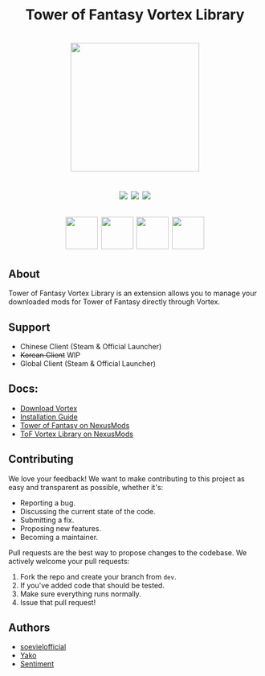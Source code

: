<h1 align="center">Tower of Fantasy Vortex Library<h1>

<p align="center" width="100%">
    <img height="256px" src="https://cdn.discordapp.com/attachments/862008488502755330/1208393190768377896/gameart.png?ex=65e31edb&is=65d0a9db&hm=de1df5db688e803c4e3be09bbbfaf7784072fc7e57d2c7fa38269371478d2154&"></a>
</p>

<p align="center" width="100%">
    <a href="https://github.com/soevielofficial/tof-vortex-library"><img src="https://img.shields.io/github/last-commit/soevielofficial/tof-vortex-library?color=blueviolet&logo=github&style=for-the-badge"></a>
    <a href="https://github.com/soevielofficial/tof-vortex-library"><img src="https://img.shields.io/github/stars/soevielofficial/tof-vortex-library?style=for-the-badge&logo=github&color=blueviolet"></a>
    <a href="https://github.com/soevielofficial/tof-vortex-library"><img src="https://img.shields.io/github/forks/soevielofficial/tof-vortex-library?style=for-the-badge&logo=github&color=blueviolet"></a>
</p>

<p align="center" width="100%">
    <img height="64px" src="https://cdn.7tv.app/emote/6319eda18cf0978e2955940a/4x.webp"></a>
    <img height="64px" src="https://cdn.7tv.app/emote/65c2a83580e016b01c359f65/4x.webp"></a>
    <img height="64px" src="https://cdn.7tv.app/emote/63f8101de5d9925da811ed58/4x.webp"></a>
    <img height="64px" src="https://cdn.7tv.app/emote/631e5c605a703c4a98db593c/4x.webp"></a>
</p>

## About
Tower of Fantasy Vortex Library is an extension allows you to manage your downloaded mods for Tower of Fantasy directly through Vortex.

## Support
- Chinese Client (Steam & Official Launcher)
- ~~Korean Client~~ WIP
- Global Client (Steam & Official Launcher)

## Docs:
- [Download Vortex](https://www.nexusmods.com/about/vortex/)
- [Installation Guide](https://youtu.be/BBqmZEnhw9Y)
- [Tower of Fantasy on NexusMods](https://www.nexusmods.com/toweroffantasy)
- [ToF Vortex Library on NexusMods](https://www.nexusmods.com/site/mods/793)

## Contributing
We love your feedback! We want to make contributing to this project as easy and transparent as possible, whether it's:

- Reporting a bug.
- Discussing the current state of the code.
- Submitting a fix.
- Proposing new features.
- Becoming a maintainer.

Pull requests are the best way to propose changes to the codebase. We actively welcome your pull requests:

1. Fork the repo and create your branch from `dev`.
2. If you've added code that should be tested.
3. Make sure everything runs normally.
4. Issue that pull request!

## Authors

- [soevielofficial](https://www.github.com/soevielofficial)
- [Yako](https://github.com/Yako4341)
- [Sentiment](https://github.com/Anomalous-Sentiment)